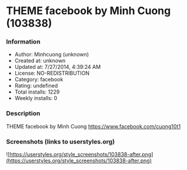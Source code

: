 # THEME facebook by Minh Cuong (103838)

### Information
- Author: Minhcuong (unknown)
- Created at: unknown
- Updated at: 7/27/2014, 4:39:24 AM
- License: NO-REDISTRIBUTION
- Category: facebook
- Rating: undefined
- Total installs: 1229
- Weekly installs: 0


### Description
THEME facebook by Minh Cuong
https://www.facebook.com/cuong10t1


### Screenshots (links to userstyles.org)
![https://userstyles.org/style_screenshots/103838-after.png](https://userstyles.org/style_screenshots/103838-after.png)



